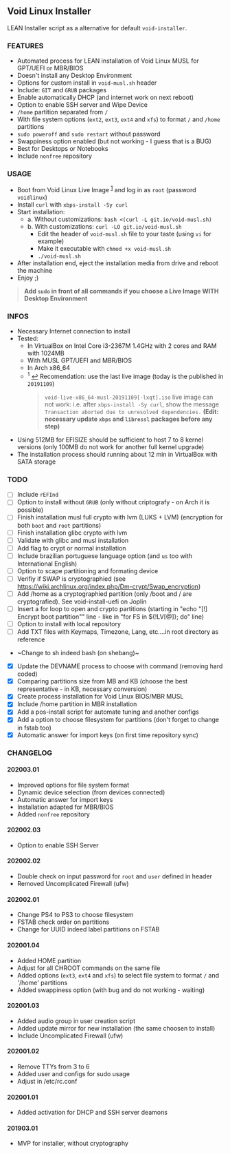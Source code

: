 Void Linux Installer
---
LEAN Installer script as a alternative for default `void-installer`.

### FEATURES
- Automated process for LEAN installation of Void Linux MUSL for GPT/UEFI or MBR/BIOS
- Doesn't install any Desktop Environment
- Options for custom install in `void-musl.sh` header
- Include: `GIT` and `GRUB` packages
- Enable automatically DHCP (and internet work on next reboot)
- Option to enable SSH server and Wipe Device
- `/home` partition separated from `/`
- With file system options (`ext2`, `ext3`, `ext4` and `xfs`) to format `/` and `/home` partitions
- `sudo poweroff` and `sudo restart` without password
- Swappiness option enabled (but not working - I guess that is a BUG)
- Best for Desktops or Notebooks
- Include `nonfree` repository

### USAGE
- Boot from Void Linux Live Image <sup id="a1">[1](#f1)</sup> and log in as `root` (password `voidlinux`)
- Install `curl` with `xbps-install -Sy curl`
- Start installation:
	- a. Without customizations: `bash <(curl -L git.io/void-musl.sh)`
	- b. With customizations: `curl -LO git.io/void-musl.sh`
		- Edit the header of `void-musl.sh` file to your taste (using `vi` for example)
		- Make it executable with `chmod +x void-musl.sh`
		- `./void-musl.sh`
- After installation end, eject the installation media from drive and reboot the machine
- Enjoy ;)

> **Add `sudo` in front of all commands if you choose a Live Image WITH Desktop Environment**

### INFOS
- Necessary Internet connection to install
- Tested:
	- In VirtualBox on Intel Core i3-2367M 1.4GHz with 2 cores and RAM with 1024MB
	- With MUSL GPT/UEFI and MBR/BIOS
	- In Arch x86_64
	- <sup id="f1">1</sup> [↩](#a1) Recomendation: use the last live image (today is the published in `20191109`)
		> `void-live-x86_64-musl-20191109[-lxqt].iso` live image can not work: i.e. after `xbps-install -Sy curl`, show the message `Transaction aborted due to unresolved dependencies.` **(Edit: necessary update `xbps` and `libressl` packages before any step)**
- Using 512MB for EFISIZE should be sufficient to host 7 to 8 kernel versions (only 100MB do not work for another full kernel upgrade)
- The installation process should running about 12 min in VirtualBox with SATA storage

### TODO
- [ ] Include `rEFInd`
- [ ] Option to install without `GRUB` (only without criptografy - on Arch it is possible)
- [ ] Finish installation musl full crypto with lvm (LUKS + LVM) (encryption for both `boot` and `root` partitions)
- [ ] Finish installation glibc crypto with lvm
- [ ] Validate with glibc and musl installation
- [ ] Add flag to crypt or normal installation
- [ ] Include brazilian portuguese language option (and `us` too with International English)
- [ ] Option to scape partitioning and formating device
- [ ] Verifiy if SWAP is cryptographied (see https://wiki.archlinux.org/index.php/Dm-crypt/Swap_encryption)
- [ ] Add /home as a cryptographied partition (only /boot and / are cryptografied). See void-install-uefi on Joplin
- [ ] Insert a for loop to open and crypto partitions (starting in "echo "[!] Encrypt boot partition"" line - like in "for FS in ${!LV[@]}; do" line)
- [ ] Option to install with local repository
- [ ] Add TXT files with Keymaps, Timezone, Lang, etc....in root directory as reference
- ~Change to sh indeed bash (on shebang)~
- [x] Update the DEVNAME process to choose with command (removing hard coded)
- [x] Comparing partitions size from MB and KB (choose the best representative - in KB, necessary conversion)
- [x] Create process installation for Void Linux BIOS/MBR MUSL
- [x] Include /home partition in MBR installation
- [x] Add a pos-install script for automate tuning and another configs
- [x] Add a option to choose filesystem for partitions (don't forget to change in fstab too)
- [X] Automatic answer for import keys (on first time repository sync)

### CHANGELOG
#### 202003.01
- Improved options for file system format
- Dynamic device selection (from devices connected)
- Automatic answer for import keys
- Installation adapted for MBR/BIOS
- Added `nonfree` repository
#### 202002.03
- Option to enable SSH Server
#### 202002.02
- Double check on input password for `root` and `user` defined in header
- Removed Uncomplicated Firewall (ufw)
#### 202002.01
- Change PS4 to PS3 to choose filesystem
- FSTAB check order on partitions
- Change for UUID indeed label partitions on FSTAB
#### 202001.04
- Added HOME partition
- Adjust for all CHROOT commands on the same file
- Added options (`ext3`, `ext4` and `xfs`) to select file system to format `/` and '/home' partitions
- Added swappiness option (with bug and do not working - waiting)
#### 202001.03
- Added audio group in user creation script
- Added update mirror for new installation (the same choosen to install)
- Include Uncomplicated Firewall (ufw)
#### 202001.02
- Remove TTYs from 3 to 6
- Added user and configs for sudo usage
- Adjust in /etc/rc.conf
#### 202001.01
- Added activation for DHCP and SSH server deamons
#### 201903.01
- MVP for installer, without cryptography